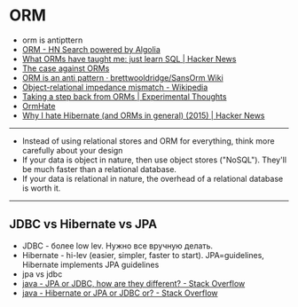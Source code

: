 # ORM
- orm is antipttern
- [ORM - HN Search powered by Algolia](https://hn.algolia.com/?query=ORM&sort=byPopularity&prefix=false&page=0&dateRange=all&type=story)
- [What ORMs have taught me: just learn SQL | Hacker News](https://news.ycombinator.com/item?id=15949144)
- [The case against ORMs](http://korban.net/posts/postgres/2017-11-02-the-case-against-orms)
- [ORM is an anti pattern · brettwooldridge/SansOrm Wiki](https://github.com/brettwooldridge/SansOrm/wiki/ORM-is-an-anti-pattern)
- [Object-relational impedance mismatch - Wikipedia](https://en.wikipedia.org/wiki/Object-relational_impedance_mismatch)
- [Taking a step back from ORMs | Experimental Thoughts](http://thoughts.davisjeff.com/2012/02/26/taking-a-step-back-from-orms/)
- [OrmHate](https://martinfowler.com/bliki/OrmHate.html)
- [Why I hate Hibernate (and ORMs in general) (2015) | Hacker News](https://news.ycombinator.com/item?id=15716860)

---

- Instead of using relational stores and ORM for everything, think more carefully about your design
- If your data is object in nature, then use object stores ("NoSQL"). They'll be much faster than a relational database.
- If your data is relational in nature, the overhead of a relational database is worth it.

---

## JDBC vs Hibernate vs JPA
- JDBC - более low lev. Нужно все вручную делать. 
- Hibernate - hi-lev (easier, simpler, faster to start). JPA=guidelines, Hibernate implements JPA guidelines
- jpa vs jdbc
- [java - JPA or JDBC, how are they different? - Stack Overflow](https://stackoverflow.com/questions/11881548/jpa-or-jdbc-how-are-they-different)
- [java - Hibernate or JPA or JDBC or? - Stack Overflow](https://stackoverflow.com/questions/2560500/hibernate-or-jpa-or-jdbc-or)
